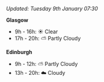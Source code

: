 *Updated: Tuesday 9th January 07:30*

**Glasgow**

* 9h - 16h: :sunny: Clear
* 17h - 20h: :partly_sunny: Partly Cloudy

**Edinburgh**

* 9h - 12h: :partly_sunny: Partly Cloudy
* 13h - 20h: :cloud: Cloudy
